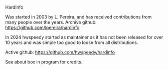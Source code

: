 HardInfo

Was started in 2003 by L. Pereira, and has received
contributions from many people over the years.
Archive github: https://github.com/lpereira/hardinfo

In 2024 hwspeedy started as maintainer as it has not been released for over 10 years and was simple too good to loose from all distributions.

Active github: https://github.com/hwspeedy/hardinfo

See about box in program for credits.